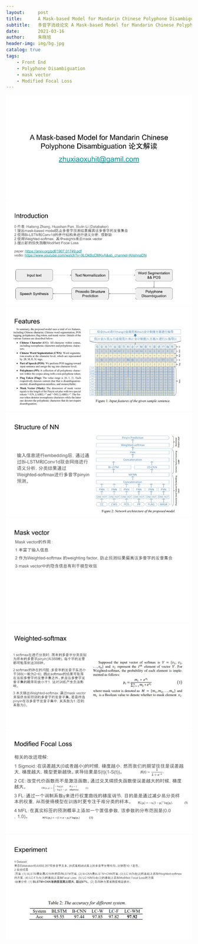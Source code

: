 ```yaml
---
layout:     post
title:      A Mask-based Model for Mandarin Chinese Polyphone Disambiguation 论文解读 
subtitle:   多音字消歧论文 A Mask-based Model for Mandarin Chinese Polyphone Disambiguation
date:       2021-03-16
author:     朱晓旭
header-img: img/bg.jpg
catalog: true
tags:
    - Front End
    - Polyphone Disambiguation
    - mask vector
    - Modified Focal Loss
---
```

![](/img/poly_zhang_baker_1.jpg)
![](/img/poly_zhang_baker_2.jpg)
![](/img/poly_zhang_baker_3.jpg)
![](/img/poly_zhang_baker_4.jpg)
![](/img/poly_zhang_baker_5.jpg)
![](/img/poly_zhang_baker_6.jpg)
![](/img/poly_zhang_baker_7.jpg)
![](/img/poly_zhang_baker_8.jpg)



